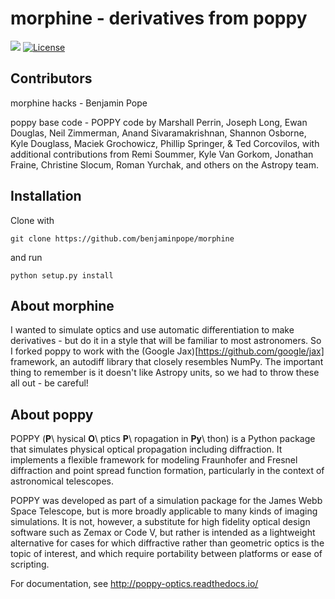 # morphine - derivatives from poppy
![](https://github.com/benjaminpope/morphine/workflows/integration/badge.svg)
[![License](https://img.shields.io/badge/License-BSD%203--Clause-blue.svg)](https://opensource.org/licenses/BSD-3-Clause)

## Contributors

morphine hacks - Benjamin Pope

poppy base code - POPPY code by Marshall Perrin, Joseph Long, Ewan Douglas, Neil Zimmerman, Anand Sivaramakrishnan, Shannon Osborne, Kyle Douglass, Maciek Grochowicz, Phillip Springer, & Ted Corcovilos, with additional contributions from Remi Soummer, Kyle Van Gorkom, Jonathan Fraine, Christine Slocum, Roman Yurchak, and others on the Astropy team.

## Installation

Clone with 

`git clone https://github.com/benjaminpope/morphine`

and run

`python setup.py install`

## About morphine

I wanted to simulate optics and use automatic differentiation to make derivatives - but do it in a style that will be familiar to most astronomers. So I forked poppy to work with the (Google Jax)[https://github.com/google/jax] framework, an autodiff library that closely resembles NumPy. The important thing to remember is it doesn't like Astropy units, so we had to throw these all out - be careful! 

## About poppy

POPPY (**P**\ hysical **O**\ ptics **P**\ ropagation in **Py**\ thon) is a Python package that simulates physical optical propagation including diffraction. It implements a flexible framework for modeling Fraunhofer and Fresnel diffraction and point spread function formation, particularly in the context of astronomical telescopes.

POPPY was developed as part of a simulation package for the James Webb Space Telescope, but is more broadly applicable to many kinds of imaging simulations. It is not, however, a substitute for high fidelity optical design software such as Zemax or Code V, but rather is intended as a lightweight alternative for cases for which diffractive rather than geometric optics is the topic of interest, and which require portability between platforms or ease of scripting.

For documentation, see http://poppy-optics.readthedocs.io/
